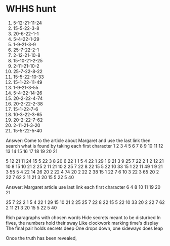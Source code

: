 # WHHS hunt

1.    5-12-21-11-24
2.    15-5-22-3-8
3.    20-6-22-1-1
4.    5-4-22-1-29
5.    1-9-21-3-9
6.    25-7-22-2-1
7.    2-12-21-10-8
8.    15-10-21-2-25
9.    2-11-21-10-2
10.   25-7-22-8-22
11.   15-5-22-10-33
12.   15-1-22-11-49
13.   1-9-21-3-55
14.   5-4-22-14-26
15.   20-2-22-4-74
16.   20-2-22-2-38
17.   15-1-22-7-6
18.   10-3-22-3-65
19.   20-2-22-7-62
20.   2-11-21-3-20
21.   15-5-22-5-40


Answer: Come to the article about Margaret and use the last link then search what is found by taking each first character
        1    2  3   4       5     6        7   8   9   10   11   12   13     14   15 16    17 18     19   20    21

5 12 21 11 24 15 5 22 3 8 20 6 22 1 1 5 4 22 1 29 1 9 21 3 9 25 7 22 2 1 2 12 21 10 8 15 10 21 2 25 2 11 21 10 2 25 7 22 8 22 15 5 22 10 33 15 1 22 11 49 1 9 21 3 55 5 4 22 14 26 20 2 22 4 74 20 2 22 2 38 15 1 22 7 6 10 3 22 3 65 20 2 22 7 62 2 11 21 3 20 15 5 22 5 40

Answer: Margaret article use last link each first character
        6        4       8   10   11   19   20    21

25 7 22 2 1 5 4 22 1 29 15 10 21 2 25 25 7 22 8 22 15 5 22 10 33 20 2 22 7 62 2 11 21 3 20 15 5 22 5 40

Rich paragraphs with chosen words
Hide secrets meant to be disturbed
In fives, the numbers hold their sway
Like clockwork marking time's display
The final pair holds secrets deep
One drops down, one sideways does leap

Once the truth has been revealed,

